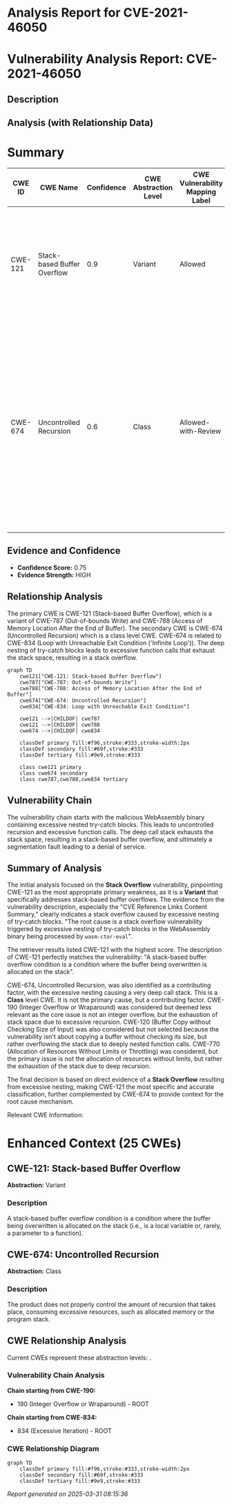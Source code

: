 # Analysis Report for CVE-2021-46050

# Vulnerability Analysis Report: CVE-2021-46050

## Description



## Analysis (with Relationship Data)

# Summary
| CWE ID | CWE Name | Confidence | CWE Abstraction Level | CWE Vulnerability Mapping Label | CWE-Vulnerability Mapping Notes |
|---|---|---|---|---|---|
| CWE-121 | Stack-based Buffer Overflow | 0.9 | Variant | Allowed | Primary CWE. The vulnerability is a stack overflow due to excessive nesting, which leads to writing beyond the buffer allocated on the stack. |
| CWE-674 | Uncontrolled Recursion | 0.6 | Class | Allowed-with-Review | Secondary CWE. The stack overflow is triggered by excessive recursion due to the nested try-catch blocks. While "Uncontrolled Recursion" is a Class level CWE, it helps to define how the Stack-based Buffer Overflow was caused, as stack exhaustion stems from uncontrolled recursion. |

## Evidence and Confidence

*   **Confidence Score:** 0.75
*   **Evidence Strength:** HIGH

## Relationship Analysis
The primary CWE is CWE-121 (Stack-based Buffer Overflow), which is a variant of CWE-787 (Out-of-bounds Write) and CWE-788 (Access of Memory Location After the End of Buffer). The secondary CWE is CWE-674 (Uncontrolled Recursion) which is a class level CWE. CWE-674 is related to CWE-834 (Loop with Unreachable Exit Condition ('Infinite Loop')). The deep nesting of try-catch blocks leads to excessive function calls that exhaust the stack space, resulting in a stack overflow.

```mermaid
graph TD
    cwe121["CWE-121: Stack-based Buffer Overflow"]
    cwe787["CWE-787: Out-of-bounds Write"]
    cwe788["CWE-788: Access of Memory Location After the End of Buffer"]
    cwe674["CWE-674: Uncontrolled Recursion"]
    cwe834["CWE-834: Loop with Unreachable Exit Condition"]

    cwe121 -->|CHILDOF| cwe787
    cwe121 -->|CHILDOF| cwe788
    cwe674 -->|CHILDOF| cwe834

    classDef primary fill:#f96,stroke:#333,stroke-width:2px
    classDef secondary fill:#69f,stroke:#333
    classDef tertiary fill:#9e9,stroke:#333

    class cwe121 primary
    class cwe674 secondary
    class cwe787,cwe788,cwe834 tertiary
```

## Vulnerability Chain
The vulnerability chain starts with the malicious WebAssembly binary containing excessive nested try-catch blocks. This leads to uncontrolled recursion and excessive function calls. The deep call stack exhausts the stack space, resulting in a stack-based buffer overflow, and ultimately a segmentation fault leading to a denial of service.

## Summary of Analysis
The initial analysis focused on the **Stack Overflow** vulnerability, pinpointing CWE-121 as the most appropriate primary weakness, as it is a **Variant** that specifically addresses stack-based buffer overflows. The evidence from the vulnerability description, especially the "CVE Reference Links Content Summary," clearly indicates a stack overflow caused by excessive nesting of try-catch blocks. "The root cause is a stack overflow vulnerability triggered by excessive nesting of try-catch blocks in the WebAssembly binary being processed by `wasm-ctor-eval`".

The retriever results listed CWE-121 with the highest score. The description of CWE-121 perfectly matches the vulnerability: "A stack-based buffer overflow condition is a condition where the buffer being overwritten is allocated on the stack".

CWE-674, Uncontrolled Recursion, was also identified as a contributing factor, with the excessive nesting causing a very deep call stack. This is a **Class** level CWE. It is not the primary cause, but a contributing factor.
CWE-190 (Integer Overflow or Wraparound) was considered but deemed less relevant as the core issue is not an integer overflow, but the exhaustion of stack space due to excessive recursion.
CWE-120 (Buffer Copy without Checking Size of Input) was also considered but not selected because the vulnerability isn't about copying a buffer without checking its size, but rather overflowing the stack due to deeply nested function calls.
CWE-770 (Allocation of Resources Without Limits or Throttling) was considered, but the primary issue is not the allocation of resources without limits, but rather the exhaustion of the stack due to deep recursion.

The final decision is based on direct evidence of a **Stack Overflow** resulting from excessive nesting, making CWE-121 the most specific and accurate classification, further complemented by CWE-674 to provide context for the root cause mechanism.

Relevant CWE Information:
# Enhanced Context (25 CWEs)
## CWE-121: Stack-based Buffer Overflow
**Abstraction:** Variant

### Description
A stack-based buffer overflow condition is a condition where the buffer being overwritten is allocated on the stack (i.e., is a local variable or, rarely, a parameter to a function).

## CWE-674: Uncontrolled Recursion
**Abstraction:** Class

### Description
The product does not properly control the amount of recursion that takes place, consuming excessive resources, such as allocated memory or the program stack.


## CWE Relationship Analysis

Current CWEs represent these abstraction levels: .


### Vulnerability Chain Analysis

**Chain starting from CWE-190:**
- 190 (Integer Overflow or Wraparound) - ROOT


**Chain starting from CWE-834:**
- 834 (Excessive Iteration) - ROOT



### CWE Relationship Diagram

```mermaid
graph TD
    classDef primary fill:#f96,stroke:#333,stroke-width:2px
    classDef secondary fill:#69f,stroke:#333
    classDef tertiary fill:#9e9,stroke:#333
```



*Report generated on 2025-03-31 08:15:36*

